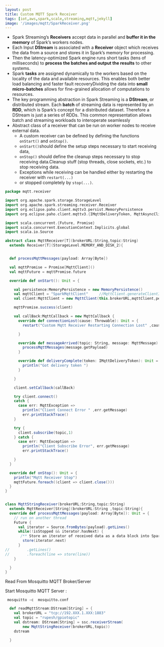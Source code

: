 ```yaml
---
layout: post
title: Custom MQTT Spark Receiver
tags: [iot,aws,spark,scale,streaming,mqtt,jekyll]
image: '/images/mqtt/SparkReceiver.png'
---
```


- Spark Streaming’s **Receivers** accept data in parallel and **buffer it in the memory** of Spark’s workers nodes. 
- Each Input **DStream** is associated with a **Receiver** object which receives the data from a source and stores it in Spark’s memory for processing.
- Then the latency-optimized Spark engine runs short tasks (tens of milliseconds) to **process the batches and output the results** to other systems. 
- Spark **tasks** are assigned dynamically to the workers based on the locality of the data and available resources. This enables both better load balancing and faster fault recoveryDividing the data into **small micro-batches** allows for fine-grained allocation of computations to resources.
- The key programming abstraction in Spark Streaming is a **DStream**, or distributed stream. Each **batch** of streaming data is represented by an **RDD**, which is Spark’s concept for a distributed dataset. Therefore a DStream is just a series of RDDs. This common representation allows batch and streaming workloads to interoperate seamlessly
- Abstract class of a receiver that can be run on worker nodes to receive external data. 
   * A custom receiver can be defined by defining the functions `onStart()` and `onStop()`. 
   * `onStart()`should define the setup steps necessary to start receiving data,
   * `onStop()` should define the cleanup steps necessary to stop receiving data.Cleanup stuff (stop threads, close sockets, etc.) to stop receiving data.
   * Exceptions while receiving can be handled either by restarting the receiver with `restart(...)`
   * or stopped completely by `stop(...)`.

```scala
package mqtt.receiver

import org.apache.spark.storage.StorageLevel
import org.apache.spark.streaming.receiver.Receiver
import org.eclipse.paho.client.mqttv3.persist.MemoryPersistence
import org.eclipse.paho.client.mqttv3.{IMqttDeliveryToken, MqttAsyncClient, MqttCallback, MqttClient, MqttException, MqttMessage}

import scala.concurrent.{Future, Promise}
import scala.concurrent.ExecutionContext.Implicits.global
import scala.io.Source

abstract class MqttReceiver[T](brokerURL:String,topic:String)
  extends Receiver[T](StorageLevel.MEMORY_AND_DISK_2){


  def processMqttMessages(payload: Array[Byte])

  val mqttPromise = Promise[MqttClient]()
  val mqttFuture = mqttPromise.future

  override def onStart(): Unit = {

    val persistence:MemoryPersistence = new MemoryPersistence()
    val mqttClient = "SparkMqttClient"     //MqttClient.generateClientId()
    val client:MqttClient = new MqttClient(this.brokerURL,mqttClient,persistence)

    mqttPromise.success(client)

    val callBack:MqttCallback = new MqttCallback {
      override def connectionLost(cause: Throwable): Unit = {
        restart("Custom Mqtt Receiver Restarting Connection Lost" ,cause)

      }

      override def messageArrived(topic: String, message: MqttMessage): Unit = {
        processMqttMessages(message.getPayload)
      }

      override def deliveryComplete(token: IMqttDeliveryToken): Unit = {
        println("Got delivery token ")
      }

    }

    client.setCallback(callBack)

    try client.connect()
    catch {
      case err: MqttException =>
        println("Client Connect Error " ,err.getMessage)
        err.printStackTrace()
    }

    try {
      client.subscribe(topic,1)
    } catch {
      case err: MqttException =>
        println("Client Subscribe Error", err.getMessage)
        err.printStackTrace()

    }
  }

  override def onStop(): Unit = {
    println("Mqtt Receiver Stop")
    mqttFuture.foreach((client => client.close()))
  }
}


class MqttStringReceiver(brokerURL:String,topic:String)
  extends MqttReceiver[String](brokerURL:String ,topic:String){
  override def processMqttMessages(payload: Array[Byte]): Unit = {
    // run on another thread
    Future {
      val iterator = Source.fromBytes(payload).getLines()
      while(!isStopped && iterator.hasNext) {
       /** Store an iterator of received data as a data block into Spark's memory. */
        store(iterator.next)
      }
//        .getLines()
//        .foreach(line => store(line))
    }

  }
}
```



Read From Mosquitto MQTT Broker/Server

Start Mosquitto MQTT Server : 

```
 mosquitto -c  mosquitto.conf
```



```scala
  def readMqttStream:DStream[String] = {
    val brokerURL = "tcp://192.XXX.1.XXX:1883"
    val topic = "rupesh/gpiotopic"
    val dstream: DStream[String] = ssc.receiverStream(
        new MqttStringReceiver(brokerURL,topic))
    dstream

  }
```




